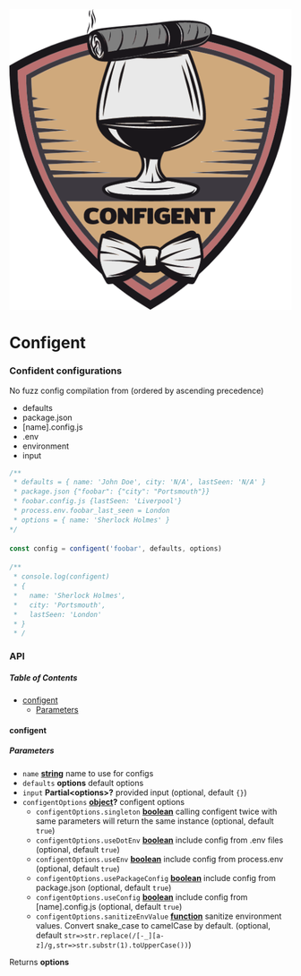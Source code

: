 <div align="center">
<img src="https://github.com/roxiness/configent/raw/master/configent.png" alt="configent">
</div>

# Configent

### Confident configurations

No fuzz config compilation from (ordered by ascending precedence)

-   defaults
-   package.json
-   [name].config.js
-   .env
-   environment
-   input



```javascript
/** 
 * defaults = { name: 'John Doe', city: 'N/A', lastSeen: 'N/A' }
 * package.json {"foobar": {"city": "Portsmouth"}}
 * foobar.config.js {lastSeen: 'Liverpool'}
 * process.env.foobar_last_seen = London
 * options = { name: 'Sherlock Holmes' }
*/

const config = configent('foobar', defaults, options)

/**
 * console.log(configent)
 * {
 *   name: 'Sherlock Holmes',
 *   city: 'Portsmouth',
 *   lastSeen: 'London'  
 * }
 * /
```

### API

<!-- Generated by documentation.js. Update this documentation by updating the source code. -->

##### Table of Contents

-   [configent](#configent)
    -   [Parameters](#parameters)

#### configent

##### Parameters

-   `name` **[string](https://developer.mozilla.org/docs/Web/JavaScript/Reference/Global_Objects/String)** name to use for configs
-   `defaults` **options** default options
-   `input` **Partial&lt;options>?** provided input (optional, default `{}`)
-   `configentOptions` **[object](https://developer.mozilla.org/docs/Web/JavaScript/Reference/Global_Objects/Object)?** configent options
    -   `configentOptions.singleton` **[boolean](https://developer.mozilla.org/docs/Web/JavaScript/Reference/Global_Objects/Boolean)** calling configent twice with same parameters will return the same instance (optional, default `true`)
    -   `configentOptions.useDotEnv` **[boolean](https://developer.mozilla.org/docs/Web/JavaScript/Reference/Global_Objects/Boolean)** include config from .env files (optional, default `true`)
    -   `configentOptions.useEnv` **[boolean](https://developer.mozilla.org/docs/Web/JavaScript/Reference/Global_Objects/Boolean)** include config from process.env (optional, default `true`)
    -   `configentOptions.usePackageConfig` **[boolean](https://developer.mozilla.org/docs/Web/JavaScript/Reference/Global_Objects/Boolean)** include config from package.json (optional, default `true`)
    -   `configentOptions.useConfig` **[boolean](https://developer.mozilla.org/docs/Web/JavaScript/Reference/Global_Objects/Boolean)** include config from [name].config.js (optional, default `true`)
    -   `configentOptions.sanitizeEnvValue` **[function](https://developer.mozilla.org/docs/Web/JavaScript/Reference/Statements/function)** sanitize environment values. Convert snake_case to camelCase by default. (optional, default `str=>str.replace(/[-_][a-z]/g,str=>str.substr(1).toUpperCase())`)

Returns **options** 
